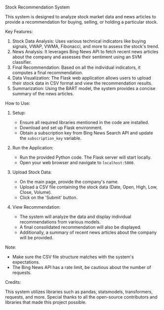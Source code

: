 Stock Recommendation System

This system is designed to analyze stock market data and news articles to provide a recommendation for buying, selling, or holding a particular stock.

 Key Features:

1. Stock Data Analysis: Uses various technical indicators like buying signals, VWAP, VWMA, Fibonacci, and more to assess the stock's trend.
2. News Analysis: It leverages Bing News API to fetch recent news articles about the company and assesses their sentiment using an SVM classifier.
3. Final Recommendation: Based on all the individual indicators, it computes a final recommendation.
4. Data Visualization: The Flask web application allows users to upload their stock data in CSV format and view the recommendation results.
5. Summarization: Using the BART model, the system provides a concise summary of the news articles.

 How to Use:

1. Setup:
   - Ensure all required libraries mentioned in the code are installed.
   - Download and set up Flask environment.
   - Obtain a subscription key from Bing News Search API and update the `subscription_key` variable.

2. Run the Application:
   - Run the provided Python code. The Flask server will start locally.
   - Open your web browser and navigate to `localhost:5000`.

3. Upload Stock Data:
   - On the main page, provide the company's name.
   - Upload a CSV file containing the stock data (Date, Open, High, Low, Close, Volume).
   - Click on the 'Submit' button.

4. View Recommendation:
   - The system will analyze the data and display individual recommendations from various models.
   - A final consolidated recommendation will also be displayed.
   - Additionally, a summary of recent news articles about the company will be provided.

 Note:

- Make sure the CSV file structure matches with the system's expectations.
- The Bing News API has a rate limit, be cautious about the number of requests.

 Credits:

This system utilizes libraries such as pandas, statsmodels, transformers, requests, and more. Special thanks to all the open-source contributors and libraries that made this project possible.
